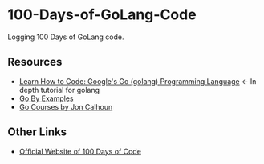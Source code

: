 # 100-Days-of-GoLang-Code
Logging 100 Days of GoLang code.

## Resources
- [Learn How to Code: Google's Go (golang) Programming Language](https://www.udemy.com/course/learn-how-to-code/) <- In depth tutorial for golang
- [Go By Examples](https://gobyexample.com/)
- [Go Courses by Jon Calhoun](https://courses.calhoun.io)

## Other Links
- [Official Website of 100 Days of Code](https://www.100daysofcode.com/)
